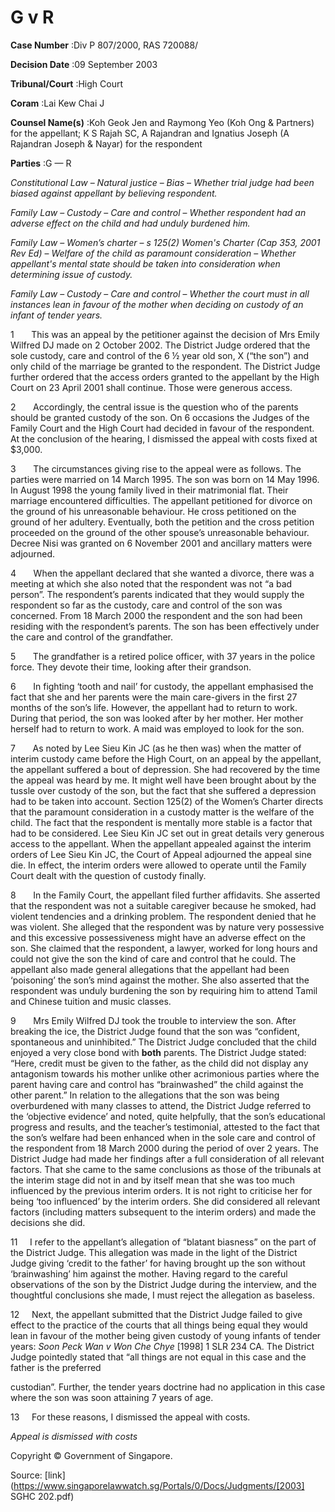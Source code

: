 # G v R 



**Case Number** :Div P 807/2000, RAS 720088/ 

**Decision Date** :09 September 2003 

**Tribunal/Court** :High Court 

**Coram** :Lai Kew Chai J 

**Counsel Name(s)** :Koh Geok Jen and Raymong Yeo (Koh Ong & Partners) for the appellant; K S Rajah SC, A Rajandran and Ignatius Joseph (A Rajandran Joseph & Nayar) for the respondent 

**Parties** :G — R 

_Constitutional Law_ – _Natural justice_ – _Bias_ – _Whether trial judge had been biased against appellant by believing respondent._ 

_Family Law_ – _Custody_ – _Care and control_ – _Whether respondent had an adverse effect on the child and had unduly burdened him._ 

_Family Law_ – _Women’s charter_ – _s 125(2) Women's Charter (Cap 353, 2001 Rev Ed)_ – _Welfare of the child as paramount consideration_ – _Whether appellant's mental state should be taken into consideration when determining issue of custody._ 

_Family Law_ – _Custody_ – _Care and control_ – _Whether the court must in all instances lean in favour of the mother when deciding on custody of an infant of tender years._ 

1       This was an appeal by the petitioner against the decision of Mrs Emily Wilfred DJ made on 2 October 2002. The District Judge ordered that the sole custody, care and control of the 6 ½ year old son, X (“the son”) and only child of the marriage be granted to the respondent. The District Judge further ordered that the access orders granted to the appellant by the High Court on 23 April 2001 shall continue. Those were generous access. 

2       Accordingly, the central issue is the question who of the parents should be granted custody of the son. On 6 occasions the Judges of the Family Court and the High Court had decided in favour of the respondent. At the conclusion of the hearing, I dismissed the appeal with costs fixed at $3,000. 

3       The circumstances giving rise to the appeal were as follows. The parties were married on 14 March 1995. The son was born on 14 May 1996. In August 1998 the young family lived in their matrimonial flat. Their marriage encountered difficulties. The appellant petitioned for divorce on the ground of his unreasonable behaviour. He cross petitioned on the ground of her adultery. Eventually, both the petition and the cross petition proceeded on the ground of the other spouse’s unreasonable behaviour. Decree Nisi was granted on 6 November 2001 and ancillary matters were adjourned. 

4       When the appellant declared that she wanted a divorce, there was a meeting at which she also noted that the respondent was not “a bad person”. The respondent’s parents indicated that they would supply the respondent so far as the custody, care and control of the son was concerned. From 18 March 2000 the respondent and the son had been residing with the respondent’s parents. The son has been effectively under the care and control of the grandfather. 

5       The grandfather is a retired police officer, with 37 years in the police force. They devote their time, looking after their grandson. 


6       In fighting ‘tooth and nail’ for custody, the appellant emphasised the fact that she and her parents were the main care-givers in the first 27 months of the son’s life. However, the appellant had to return to work. During that period, the son was looked after by her mother. Her mother herself had to return to work. A maid was employed to look for the son. 

7       As noted by Lee Sieu Kin JC (as he then was) when the matter of interim custody came before the High Court, on an appeal by the appellant, the appellant suffered a bout of depression. She had recovered by the time the appeal was heard by me. It might well have been brought about by the tussle over custody of the son, but the fact that she suffered a depression had to be taken into account. Section 125(2) of the Women’s Charter directs that the paramount consideration in a custody matter is the welfare of the child. The fact that the respondent is mentally more stable is a factor that had to be considered. Lee Sieu Kin JC set out in great details very generous access to the appellant. When the appellant appealed against the interim orders of Lee Sieu Kin JC, the Court of Appeal adjourned the appeal sine die. In effect, the interim orders were allowed to operate until the Family Court dealt with the question of custody finally. 

8       In the Family Court, the appellant filed further affidavits. She asserted that the respondent was not a suitable caregiver because he smoked, had violent tendencies and a drinking problem. The respondent denied that he was violent. She alleged that the respondent was by nature very possessive and this excessive possessiveness might have an adverse effect on the son. She claimed that the respondent, a lawyer, worked for long hours and could not give the son the kind of care and control that he could. The appellant also made general allegations that the appellant had been ‘poisoning’ the son’s mind against the mother. She also asserted that the respondent was unduly burdening the son by requiring him to attend Tamil and Chinese tuition and music classes. 

9       Mrs Emily Wilfred DJ took the trouble to interview the son. After breaking the ice, the District Judge found that the son was “confident, spontaneous and uninhibited.” The District Judge concluded that the child enjoyed a very close bond with **both** parents. The District Judge stated: “Here, credit must be given to the father, as the child did not display any antagonism towards his mother unlike other acrimonious parties where the parent having care and control has “brainwashed” the child against the other parent.” In relation to the allegations that the son was being overburdened with many classes to attend, the District Judge referred to the ‘objective evidence’ and noted, quite helpfully, that the son’s educational progress and results, and the teacher’s testimonial, attested to the fact that the son’s welfare had been enhanced when in the sole care and control of the respondent from 18 March 2000 during the period of over 2 years. The District Judge had made her findings after a full consideration of all relevant factors. That she came to the same conclusions as those of the tribunals at the interim stage did not in and by itself mean that she was too much influenced by the previous interim orders. It is not right to criticise her for being ‘too influenced’ by the interim orders. She did considered all relevant factors (including matters subsequent to the interim orders) and made the decisions she did. 

11     I refer to the appellant’s allegation of “blatant biasness” on the part of the District Judge. This allegation was made in the light of the District Judge giving ‘credit to the father’ for having brought up the son without ‘brainwashing’ him against the mother. Having regard to the careful observations of the son by the District Judge during the interview, and the thoughtful conclusions she made, I must reject the allegation as baseless. 

12     Next, the appellant submitted that the District Judge failed to give effect to the practice of the courts that all things being equal they would lean in favour of the mother being given custody of young infants of tender years: _Soon Peck Wan v Won Che Chye_ <span class="citation">[1998] 1 SLR 234</span> CA. The District Judge pointedly stated that “all things are not equal in this case and the father is the preferred 


custodian”. Further, the tender years doctrine had no application in this case where the son was soon attaining 7 years of age. 

13     For these reasons, I dismissed the appeal with costs. 

_Appeal is dismissed with costs_ 

 Copyright © Government of Singapore. 


Source: [link](https://www.singaporelawwatch.sg/Portals/0/Docs/Judgments/[2003] SGHC 202.pdf)
